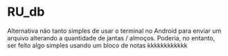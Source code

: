 # RU_db
Alternativa não tanto simples de usar o terminal no Android para enviar um arquivo alterando a quantidade de jantas / almoços. 
Poderia, no entanto, ser feito algo simples usando um bloco de notas kkkkkkkkkkkk
